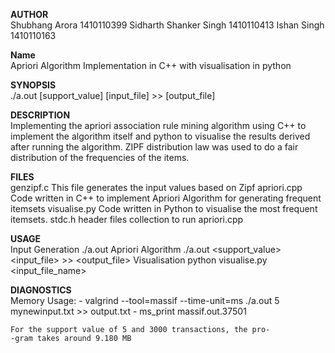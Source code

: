 
**AUTHOR** <br>
   Shubhang Arora 1410110399
   Sidharth Shanker Singh 1410110413
   Ishan Singh 1410110163 

**Name** <br>
    Apriori Algorithm Implementation in C++ with visualisation in
    python

**SYNOPSIS** <br>
    ./a.out [support_value] [input_file] >> [output_file]

**DESCRIPTION** <br>
     Implementing the apriori association rule mining algorithm 
     using C++ to implement the algorithm itself and python to 
     visualise the results derived after running the algorithm. 
     ZIPF distribution law was used to do a fair distribution 
     of the frequencies of the items. 

**FILES** <br>
     genzipf.c
          This file generates the input values based on Zipf 
     apriori.cpp
          Code written in C++ to implement Apriori Algorithm for 
          generating frequent itemsets
     visualise.py
          Code written in Python to visualise the most frequent
          itemsets.
     stdc.h
          header files collection to run apriori.cpp
          
**USAGE** <br>
     Input Generation
          ./a.out
     Apriori Algorithm
          ./a.out <support_value> <input_file> >> <output_file>
     Visualisation
           python visualise.py <input_file_name>

**DIAGNOSTICS** <br>
     Memory Usage:
	- valgrind --tool=massif --time-unit=ms ./a.out 5 
	  mynewinput.txt >> output.txt
	- ms_print massif.out.37501
	
	For the support value of 5 and 3000 transactions, the pro-
	-gram takes around 9.180 MB




